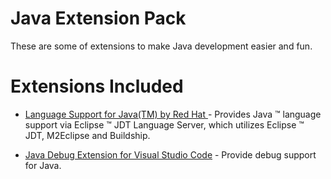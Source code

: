 # Java Extension Pack

These are some of extensions to make Java development easier and fun. 

# Extensions Included

- [Language Support for Java(TM) by Red Hat ](https://marketplace.visualstudio.com/items?itemName=redhat.java) - Provides Java ™ language support via Eclipse ™ JDT Language Server, which utilizes Eclipse ™ JDT, M2Eclipse and Buildship.

- [Java Debug Extension for Visual Studio Code](https://marketplace.visualstudio.com/items?itemName=vscjava.vscode-java-debug) - Provide debug support for Java.

